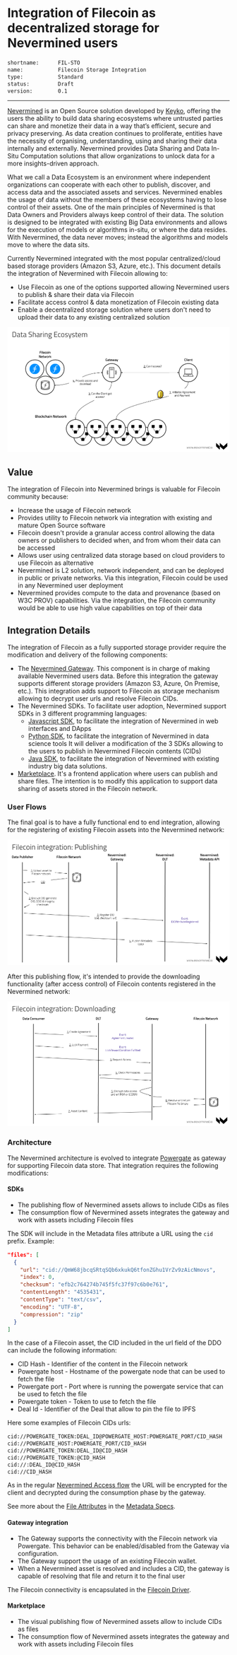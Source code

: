 # Integration of Filecoin as decentralized storage for Nevermined users

```
shortname:      FIL-STO
name:           Filecoin Storage Integration
type:           Standard
status:         Draft
version:        0.1
```




---


[Nevermined](https://nevermined.io/) is an Open Source solution developed by [Keyko](https://keyko.io/), offering the users the ability to build data sharing ecosystems where untrusted parties can share and monetize their data in a way that’s efficient, secure and privacy preserving. As data creation continues to proliferate, entities have the necessity of organising, understanding, using and sharing their data internally and externally. Nevermined provides Data Sharing and Data In-Situ Computation solutions that allow organizations to unlock data for a more insights-driven approach.

What we call a Data Ecosystem is an environment where independent organizations can cooperate with each other to publish, discover, and access data and the associated assets and services. Nevermined enables the usage of data without the members of these ecosystems having to lose control of their assets. One of the main principles of Nevermined is that Data Owners and Providers always keep control of their data. The solution is designed to be integrated with existing Big Data environments and allows for the execution of models or algorithms in-situ, or where the data resides. With Nevermined, the data never moves; instead the algorithms and models move to where the data sits.

Currently Nevermined integrated with the most popular centralized/cloud based storage providers (Amazon S3, Azure, etc.). This document details the integration of Nevermined with Filecoin allowing to:

- Use Filecoin as one of the options supported allowing Nevermined users to publish & share their data via Filecoin
- Facilitate access control & data monetization of Filecoin existing data
- Enable a decentralized storage solution where users don't need to upload their data to any existing centralized solution


![Nevermined & Filecoin High Level integration](images/integration-high-level.png)

## Value

The integration of Filecoin into Nevermined brings is valuable for Filecoin community because:

- Increase the usage of Filecoin network
- Provides utility to Filecoin network via integration with existing and mature Open Source software
- Filecoin doesn't provide a granular access control allowing the data owners or publishers to decided when, and from whom their data can be accessed
- Allows user using centralized data storage based on cloud providers to use Filecoin as alternative
- Nevermined is L2 solution, network independent, and can be deployed in public or private networks. Via this integration, Filecoin could be used in any Nevermined user deployment
- Nevermined provides compute to the data and provenance (based on W3C PROV) capabilities. Via the integration, the Filecoin community would be able to use high value capabilities on top of their data

## Integration Details

The integration of Filecoin as a fully supported storage provider require the modification and delivery of the following components:

* The [Nevermined Gateway](https://github.com/nevermined-io/gateway). This component is in charge of making available Nevermined users data. Before this integration the gateway supports different storage providers (Amazon S3, Azure, On Premise, etc.). This integration adds support to Filecoin as storage mechanism allowing to decrypt user urls and resolve Filecoin CIDs.
* The Nevermined SDKs. To facilitate user adoption, Nevermined support SDKs in 3 different programming languages:
  - [Javascript SDK](https://github.com/nevermined-io/sdk-js), to facilitate the integration of Nevermined in web interfaces and DApps
  - [Python SDK](https://github.com/nevermined-io/sdk-py), to facilitate the integration of Nevermined in data science tools
  It will deliver a modification of the 3 SDKs allowing to the users to publish in Nevermined Filecoin contents (CIDs)  
  - [Java SDK](https://github.com/nevermined-io/sdk-java), to facilitate the integration of Nevermined with existing industry big data solutions.
* [Marketplace](https://github.com/nevermined-io/marketplace). It's a frontend application where users can publish and share files. The intention is to modify this application to support data sharing of assets stored in the Filecoin network.

### User Flows

The final goal is to have a fully functional end to end integration, allowing for the registering of existing Filecoin assets into the Nevermined network:

![Registering of Filecoin assets into Nevermined](images/nvm-integration-publishing-flow.png)

After this publishing flow, it's intended to provide the downloading functionality (after access control) of Filecoin contents registered in the Nevermined network:

![Data Access of Filecoin assets existing into Nevermined](images/nvm-integration-downloading-flow.png)


### Architecture

The Nevermined architecture is evolved to integrate [Powergate](https://docs.filecoin.io/build/powergate/) as gateway for supporting Filecoin data store. That integration requires the following modifications:

#### SDKs

- The publishing flow of Nevermined assets allows to include CIDs as files
- The consumption flow of Nevermined assets integrates the gateway and work with assets including Filecoin files

The SDK will include in the Metadata files attribute a URL using the `cid` prefix. Example:

```json
"files": [
  {
    "url": "cid://QmW68jbcqSRtqSQb6xkukQ6tfonZGhu1VrZv9zAicNmovs",
    "index": 0,
    "checksum": "efb2c764274b745f5fc37f97c6b0e761",
    "contentLength": "4535431",
    "contentType": "text/csv",
    "encoding": "UTF-8",
    "compression": "zip"    
  }
]
```

In the case of a Filecoin asset, the CID included in the url field of the DDO can include the following information:

* CID Hash - Identifier of the content in the Filecoin network
* Powergate host - Hostname of the powergate node that can be used to fetch the file
* Powergate port - Port where is running the powergate service that can be used to fetch the file
* Powergate token - Token to use to fetch the file
* Deal Id - Identifier of the Deal that allow to pin the file to IPFS

Here some examples of Filecoin CIDs urls:

```text
cid://POWERGATE_TOKEN:DEAL_ID@POWERGATE_HOST:POWERGATE_PORT/CID_HASH
cid://POWERGATE_HOST:POWERGATE_PORT/CID_HASH
cid://POWERGATE_TOKEN:DEAL_ID@CID_HASH
cid://POWERGATE_TOKEN:@CID_HASH
cid://:DEAL_ID@CID_HASH
cid://CID_HASH
```

As in the regular [Nevermined Access flow](https://docs.nevermined.io/architecture/specs/access/) the URL will be encrypted for the client and decrypted during the consumption phase by the gateway.

See more about the [File Attributes](https://docs.nevermined.io/architecture/specs/metadata/#file-attributes) in the [Metadata Specs](https://docs.nevermined.io/architecture/specs/metadata/).


#### Gateway integration

- The Gateway supports the connectivity with the Filecoin network via Powergate. This behavior can be enabled/disabled from the Gateway via configuration.
- The Gateway support the usage of an existing Filecoin wallet.
- When a Nevermined asset is resolved and includes a CID, the gateway is capable of resolving that file and return it to the final user

The Filecoin connectivity is encapsulated in the [Filecoin Driver](https://github.com/nevermined-io/metadata-driver-filecoin).

#### Marketplace

- The visual publishing flow of Nevermined assets allow to include CIDs as files
- The consumption flow of Nevermined assets integrates the gateway and work with assets including Filecoin files

